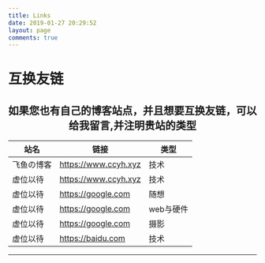 ```yaml
---
title: Links
date: 2019-01-27 20:29:52
layout: page
comments: true
---
```


# 互换友链

<h2 align="center">如果您也有自己的博客站点，并且想要互换友链，可以给我留言,并注明贵站的类型</h2>
<div align="center">
	<table><thead><tr><th>站名</th><th>链接</th><th>类型</th></tr></thead><tbody><tr><td>飞鱼の博客</td><td><a href="https://ccyh.xyz" target="_blank" rel="noopener">https://www.ccyh.xyz</a></td><td>技术</td></tr><tr><td>虚位以待</td><td><a href="https://google.com" target="_blank" rel="noopener">https://www.ccyh.xyz</a></td><td>技术</td></tr><tr><td>虚位以待</td><td><a href="https://google.com" target="_blank" rel="noopener">https://google.com</a></td><td>随想</td></tr><tr><td>虚位以待</td><td><a href="https://w3c.ink/" target="_blank" rel="noopener">https://google.com</a></td><td>web与硬件</td></tr><tr><td>虚位以待</td><td><a href="http://google.com" target="_blank" rel="noopener">https://google.com</a></td><td>摄影</td></tr><tr><td>虚位以待</td><td><a href="https://baidu.com" target="_blank" rel="noopener">https://baidu.com</a></td><td>技术</td></tr></tbody></table>
</div>

---
